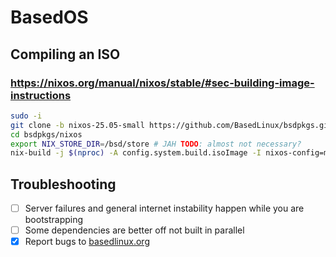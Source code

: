 # BasedOS
## Compiling an ISO
### https://nixos.org/manual/nixos/stable/#sec-building-image-instructions
```sh
sudo -i
git clone -b nixos-25.05-small https://github.com/BasedLinux/bsdpkgs.git
cd bsdpkgs/nixos
export NIX_STORE_DIR=/bsd/store # JAH TODO: almost not necessary?
nix-build -j $(nproc) -A config.system.build.isoImage -I nixos-config=modules/installer/cd-dvd/installation-cd-minimal.nix default.nix
```
## Troubleshooting
- [ ] Server failures and general internet instability happen while you are bootstrapping
- [ ] Some dependencies are better off not built in parallel
- [x] Report bugs to [basedlinux.org](https://github.com/BasedLinux/bsdpkgs)
